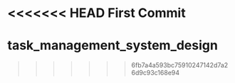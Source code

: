 <<<<<<< HEAD
First Commit
=======
# task_management_system_design
>>>>>>> 6fb7a4a593bc75910247142d7a26d9c93c168e94
